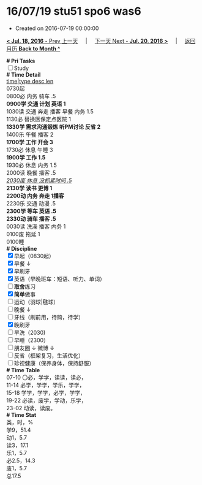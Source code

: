 # 16/07/19 stu51 spo6 was6

- Created on 2016-07-19 00:00:00

[**< Jul. 18, 2016** - Prev 上一天](/lifelogs/2016/07/d18.md) &nbsp; &nbsp; | &nbsp; &nbsp; [下一天 Next - **Jul. 20, 2016 >**](/lifelogs/2016/07/d20.md) &nbsp; &nbsp; |  &nbsp; &nbsp; [返回月历 **Back to Month ^**](/lifelogs/2016/07/index.md)
<br/><div><b># Pri Tasks</b></div><div><input type="checkbox"/>Study</div><div><b># Time Detail</b></div><div><u>time|type desc len</u></div><div>0730起</div><div>0800必 内务 骑车 .5</div><div><b>0900学 交通 计划 英语 1</b></div><div>1030读 交通 奔走 播客 早餐 内务 1.5</div><div>1130必 替换医保定点医院 1</div><div><b>1330学 需求沟通锻炼 听PM讨论 反省 2</b></div><div>1400乐 午餐 播客 2</div><div><b>1700学 工作 开会 3</b></div><div>1730必 休息 午睡 3</div><div><b>1900学 工作 1.5</b></div><div>1930必 休息 内务 1.5</div><div>2000读 晚餐 播客 .5</div><div><u><i>2030废 休息 没抓紧时间 .5</i></u></div><div><b>2130学 读书 更博 1</b></div><div><b>2200动 内务 奔走 1</b><b>播客</b></div><div>2230乐 交通 动漫 .5</div><div><b>2300学 等车 英语 .5</b></div><div><b>2330动 骑车 播客 .5</b></div><div>0030读 洗澡 播客 内务 1</div><div>0100废 拖延 1</div><div>0100睡</div><div><b># Discipline</b></div><div><input checked="true" type="checkbox"/>早起（0830起）</div><div><input checked="true" type="checkbox"/>早餐 ↓</div><div><input checked="true" type="checkbox"/>早刷牙</div><div><input checked="true" type="checkbox"/>英语（早晚班车：短语、听力、单词）</div><div><input type="checkbox"/><b>取舍</b>练习</div><div><input checked="true" type="checkbox"/><b>简单</b>做事</div><div><input type="checkbox"/>运动（羽球|毽球）</div><div><input type="checkbox"/>晚餐 ↓</div><div><input type="checkbox"/>牙线（刷前用，待购，待学）</div><div><input checked="true" type="checkbox"/>晚刷牙</div><div><input type="checkbox"/>早洗（2030)</div><div><input type="checkbox"/>早睡（2300）</div><div><input type="checkbox"/>朋友圈 ↓ 微博 ↓</div><div><input type="checkbox"/>反省（框架复习，生活优化）</div><div><input type="checkbox"/>珍视健康（保养身体，保持舒服）</div><div><b># Time Table</b></div><div>07-10 〇必，学学，读读，读必，</div><div>11-14 必学，学学，学乐，学学，</div><div>15-18 学学，学学，必学，学学，</div><div>19-22 必读，废学，学动，乐学，</div><div>23-02 动读，读废。</div><div><b># Time Stat</b></div><div>类，时，%</div><div>学9，51.4</div><div>动1，5.7</div><div>读3，17.1</div><div>乐1，5.7</div><div>必2.5，14.3</div><div>废1，5.7</div><div>总17.5</div>
